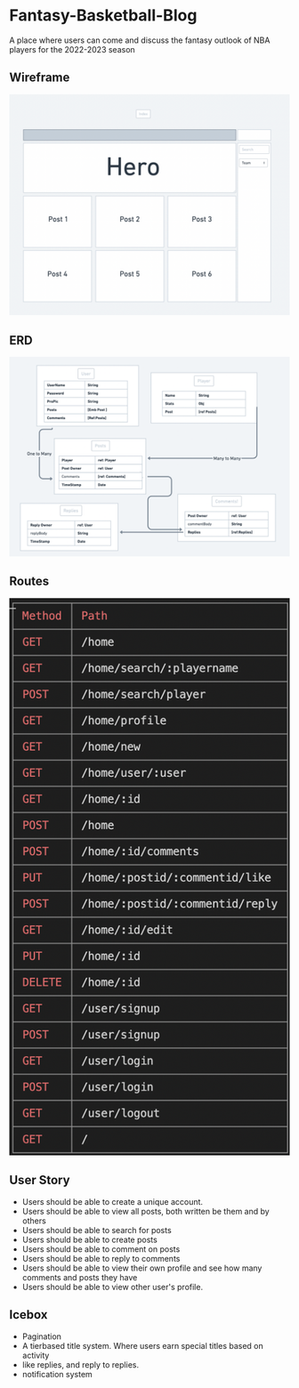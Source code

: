 # Fantasy-Basketball-Blog

A place where users can come and discuss the fantasy outlook of NBA players for the 2022-2023 season

## Wireframe
![Wireframe](public/images/Wireframe.png)

## ERD
![ERD](public/images/ERD.png)

## Routes
![Routes](public/images/rowdy.png)

## User Story

- Users should be able to create a unique account. 
- Users should be able to view all posts, both written be them and by others
- Users should be able to search for posts
- Users should be able to create posts
- Users should be able to comment on posts
- Users should be able to reply to comments
- Users should be able to view their own profile and see how many comments and posts they have
- Users should be able to view other user's profile. 

## Icebox

- Pagination
- A tierbased title system. Where users earn special titles based on activity
- like replies, and reply to replies. 
- notification system 


